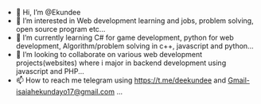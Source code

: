 - 👋 Hi, I’m @Ekundee
- 👀 I’m interested in Web development learning and jobs, problem solving, open source program etc... 
- 🌱 I’m currently learning C# for game development, python for web development, Algorithm/problem solving in c++, javascript and python...
- 💞️ I’m looking to collaborate on various web development projects(websites) where i major in backend development using javascript and PHP...
- 📫 How to reach me telegram using https://t.me/deekundee and Gmail-isaiahekundayo17@gmail.com ...

<!---
Ekundee/Ekundee is a ✨ special ✨ repository because its `README.md` (this file) appears on your GitHub profile.
You can click the Preview link to take a look at your changes.
--->
